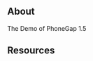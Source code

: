 ## About

The Demo of PhoneGap 1.5

## Resources

[PhoneGap]:(http://phonegap.com/)
[PhoneGap API]:(http://docs.phonegap.com/en/1.5.0/index.html)
[Tools]:(http://phonegap.com/tools)
